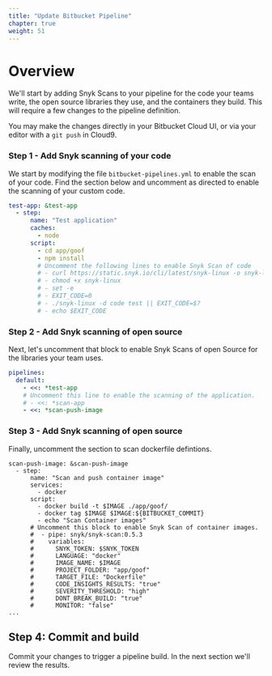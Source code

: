 ```yaml
---
title: "Update Bitbucket Pipeline"
chapter: true
weight: 51
---
```


# Overview
We'll start by adding Snyk Scans to your pipeline for the code your teams write, the open source libraries they use, and the containers they build.  This will require a few changes to the pipeline definition.

You may make the changes directly in your Bitbucket Cloud UI, or via your editor with a `git push` in Cloud9.

### Step 1 - Add Snyk scanning of your code

We start by modifying the file `bitbucket-pipelines.yml` to enable the scan of your code.  Find the section below and uncomment as directed to enable the scanning of your custom code.

```yaml
test-app: &test-app
  - step:
      name: "Test application"
      caches:
        - node
      script:
        - cd app/goof
        - npm install
        # Uncomment the following lines to enable Snyk Scan of code
        # - curl https://static.snyk.io/cli/latest/snyk-linux -o snyk-linux
        # - chmod +x snyk-linux
        # - set -e
        # - EXIT_CODE=0
        # - ./snyk-linux -d code test || EXIT_CODE=$?
        # - echo $EXIT_CODE
```

### Step 2 - Add Snyk scanning of open source
Next, let's uncomment that block to enable Snyk Scans of open Source for the libraries your team uses.

```yaml
pipelines:
  default:
    - <<: *test-app
    # Uncomment this line to enable the scanning of the application.
    # - <<: *scan-app
    - <<: *scan-push-image
```

### Step 3 - Add Snyk scanning of open source

Finally, uncomment the section to scan dockerfile defintions.

```
scan-push-image: &scan-push-image
  - step:
      name: "Scan and push container image"
      services:
        - docker
      script:
        - docker build -t $IMAGE ./app/goof/
        - docker tag $IMAGE $IMAGE:${BITBUCKET_COMMIT}
        - echo "Scan Container images"
      # Uncomment this block to enable Snyk Scan of container images.
      #  - pipe: snyk/snyk-scan:0.5.3
      #    variables:
      #      SNYK_TOKEN: $SNYK_TOKEN
      #      LANGUAGE: "docker"
      #      IMAGE_NAME: $IMAGE
      #      PROJECT_FOLDER: "app/goof"
      #      TARGET_FILE: "Dockerfile"
      #      CODE_INSIGHTS_RESULTS: "true"
      #      SEVERITY_THRESHOLD: "high"
      #      DONT_BREAK_BUILD: "true"
      #      MONITOR: "false"
...
```


## Step 4: Commit and build

Commit your changes to trigger a pipeline build.  In the next section we'll review the results.
